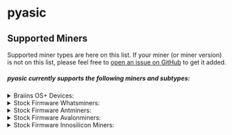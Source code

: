 # pyasic
## Supported Miners

Supported miner types are here on this list.  If your miner (or miner version) is not on this list, please feel free to [open an issue on GitHub](https://github.com/UpstreamData/pyasic/issues) to get it added.

##### pyasic currently supports the following miners and subtypes:
<details>
<summary>Braiins OS+ Devices:</summary>
    <ul>
        <details>
            <summary>X19 Series:</summary>
                <ul>
                    <li><a href="/miners/antminer/X19#s19-bos">S19</a></li>
                    <li><a href="/miners/antminer/X19#s19-pro-bos">S19 Pro</a></li>
                    <li><a href="/miners/antminer/X19#s19j-bos">S19j</a></li>
                    <li><a href="/miners/antminer/X19#s19j-pro-bos">S19j Pro</a></li>
                    <li><a href="/miners/antminer/X19#t19-bos">T19</a></li>
                </ul>
        </details>
        <details>
            <summary>X17 Series:</summary>
                <ul>
                    <li><a href="/miners/antminer/X17#s17-bos">S17</a></li>
                    <li><a href="/miners/antminer/X17#s17-plus-bos">S17+</a></li>
                    <li><a href="/miners/antminer/X17#s17-pro-bos">S17 Pro</a></li>
                    <li><a href="/miners/antminer/X17#s17e-bos">S17e</a></li>
                    <li><a href="/miners/antminer/X17#t17-bos">T17</a></li>
                    <li><a href="/miners/antminer/X17#t17-plus-bos">T17+</a></li>
                    <li><a href="/miners/antminer/X17#t17e-bos">T17e</a></li>
                </ul>
        </details>
        <details>
            <summary>X9 Series:</summary>
                <ul>
                    <li><a href="/miners/antminer/X9#s9-bos">S9</a></li>
                    <li><a href="/miners/antminer/X9#s9-bos">S9i</a></li>
                    <li><a href="/miners/antminer/X9#s9-bos">S9j</a></li>
                </ul>
        </details>
    </ul>
</details>
<details>
<summary>Stock Firmware Whatsminers:</summary>
    <ul>
        <details>
        <summary>M3X Series:</summary>
            <ul>
                <details>
                    <summary><a href="/miners/whatsminer/M3X/#m30s">M30S</a></summary>
                        <ul>
                            <li><a href="/miners/whatsminer/M3X/#m30sve10">VE10</a></li>
                            <li><a href="/miners/whatsminer/M3X/#m30svg20">VG20</a></li>
                            <li><a href="/miners/whatsminer/M3X/#m30sve20">VE20</a></li>
                            <li><a href="/miners/whatsminer/M3X/#m30sv50">V50</a></li>
                        </ul>
                </details>
                <details>
                    <summary><a href="/miners/whatsminer/M3X/#m30s_1">M30S+</a></summary>
                        <ul>
                            <li><a href="/miners/whatsminer/M3X/#m30svf20">VF20</a></li>
                            <li><a href="/miners/whatsminer/M3X/#m30sve40">VE40</a></li>
                            <li><a href="/miners/whatsminer/M3X/#m30svg60">VG60</a></li>
                        </ul>
                </details>
                <details>
                    <summary><a href="/miners/whatsminer/M3X/#m30s_2">M30S++</a></summary>
                        <ul>
                            <li><a href="/miners/whatsminer/M3X/#m30svg30">VG30</a></li>
                            <li><a href="/miners/whatsminer/M3X/#m30svg40">VG40</a></li>
                            <li><a href="/miners/whatsminer/M3X/#m30svh60">VH60</a></li>
                        </ul>
                </details>
                <details>
                    <summary><a href="/miners/whatsminer/M3X/#m31s">M31S</a></summary>
                </details>
                <details>
                    <summary><a href="/miners/whatsminer/M3X/#m31s_1">M31S+</a></summary>
                        <ul>
                            <li><a href="/miners/whatsminer/M3X/#m31sve20">VE20</a></li>
                            <li><a href="/miners/whatsminer/M3X/#m31sv40">V40</a></li>
                            <li><a href="/miners/whatsminer/M3X/#m31sv80">V80</a></li>
                        </ul>
                </details>
                <details>
                    <summary><a href="/miners/whatsminer/M3X/#m32">M32</a></summary>
                        <ul>
                            <li><a href="/miners/whatsminer/M3X/#m32v20">V20</a></li>
                        </ul>
                </details>
                <details>
                    <summary><a href="/miners/whatsminer/M3X/#m32s">M32S</a></summary>
                </details>
            </ul>
        </details>
        <details>
        <summary>M2X Series:</summary>
            <ul>
                <details>
                    <summary><a href="/miners/whatsminer/M2X/#m20">M20</a></summary>
                        <ul>
                            <li><a href="/miners/whatsminer/M2X/#m20v10">V10</a></li>
                        </ul>
                </details>
                <details>
                    <summary><a href="/miners/whatsminer/M2X/#m20s">M20S</a></summary>
                        <ul>
                            <li><a href="/miners/whatsminer/M2X/#m20sv10">V10</a></li>
                            <li><a href="/miners/whatsminer/M2X/#m20sv20">V20</a></li>
                        </ul>
                </details>
                <details>
                    <summary><a href="/miners/whatsminer/M2X/#m20s_1">M20S+</a></summary>
                </details>
                <details>
                    <summary><a href="/miners/whatsminer/M2X/#m21">M21</a></summary>
                </details>
                <details>
                    <summary><a href="/miners/whatsminer/M2X/#m21s">M21S</a></summary>
                        <ul>
                            <li><a href="/miners/whatsminer/M2X/#m21sv20">V20</a></li>
                            <li><a href="/miners/whatsminer/M2X/#m21sv60">V60</a></li>
                        </ul>
                </details>
                <details>
                    <summary><a href="/miners/whatsminer/M2X/#m21s_1">M21S+</a></summary>
                </details>
            </ul>
        </details>
    </ul>
</details>
<details>
<summary>Stock Firmware Antminers:</summary>
    <ul>
        <details>
        <summary>X19 Series:</summary>
            <ul>
                <li><a href="/miners/antminer/X19/#s19">S19</a></li>
                <li><a href="/miners/antminer/X19/#s19-pro">S19 Pro</a></li>
                <li><a href="/miners/antminer/X19/#s19a">S19a</a></li>
                <li><a href="/miners/antminer/X19/#s19j">S19j</a></li>
                <li><a href="/miners/antminer/X19/#s19j-pro">S19j Pro</a></li>
                <li><a href="/miners/antminer/X19/#t19">T19</a></li>
            </ul>
        </details>
        <details>
        <summary>X17 Series:</summary>
            <ul>
                <li><a href="/miners/antminer/X17/#s17">S17</a></li>
                <li><a href="/miners/antminer/X17/#s17_1">S17+</a></li>
                <li><a href="/miners/antminer/X17/#s17-pro">S17 Pro</a></li>
                <li><a href="/miners/antminer/X17/#s17e">S17e</a></li>
                <li><a href="/miners/antminer/X17/#t17">T17</a></li>
                <li><a href="/miners/antminer/X17/#t17_1">T17+</a></li>
                <li><a href="/miners/antminer/X17/#t17e">T17e</a></li>
            </ul>
        </details>
        <details>
        <summary>X9 Series:</summary>
            <ul>
                <li><a href="/miners/antminer/X9/#s9">S9</a></li>
                <li><a href="/miners/antminer/X9/#s9i">S9i</a></li>
                <li><a href="/miners/antminer/X9/#t9">T9</a></li>
            </ul>
        </details>
    </ul>
</details>
<details>
<summary>Stock Firmware Avalonminers:</summary>
    <ul>
        <details>
        <summary>A7X Series:</summary>
            <ul>
                <li><a href="/miners/avalonminer/A7X/#a721">A721</a></li>
                <li><a href="/miners/avalonminer/A7X/#a741">A741</a></li>
                <li><a href="/miners/avalonminer/A7X/#a761">A761</a></li>
            </ul>
        </details>
        <details>
        <summary>A8X Series:</summary>
            <ul>
                <li><a href="/miners/avalonminer/A8X/#a821">A821</a></li>
                <li><a href="/miners/avalonminer/A8X/#a841">A841</a></li>
                <li><a href="/miners/avalonminer/A8X/#a851">A851</a></li>
            </ul>
        </details>
        <details>
        <summary>A9X Series:</summary>
            <ul>
                <li><a href="/miners/avalonminer/A9X/#a921">A921</a></li>
            </ul>
        </details>
        <details>
        <summary>A10X Series:</summary>
            <ul>
                <li><a href="/miners/avalonminer/A10X/#a1026">A1026</a></li>
                <li><a href="/miners/avalonminer/A10X/#a1047">A1047</a></li>
                <li><a href="/miners/avalonminer/A10X/#a1066">A1066</a></li>
            </ul>
        </details>
    </ul>
</details>
<details>
<summary>Stock Firmware Innosilicon Miners:</summary>
    <ul>
        <details>
        <summary>T3X Series:</summary>
            <ul>
                <li><a href="/miners/innosilicon/T3X/#t3h">T3H+</a></li>
            </ul>
        </details>
    </ul>
</details>
